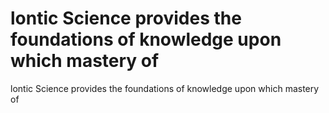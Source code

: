 # lontic Science provides the foundations of knowledge upon which mastery of

lontic Science provides the foundations of knowledge upon which mastery of